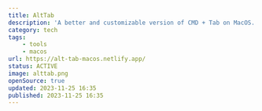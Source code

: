 ```yaml
---
title: AltTab
description: 'A better and customizable version of CMD + Tab on MacOS.'
category: tech
tags:
    - tools
    - macos
url: https://alt-tab-macos.netlify.app/
status: ACTIVE
image: alttab.png
openSource: true
updated: 2023-11-25 16:35
published: 2023-11-25 16:35
---
```

